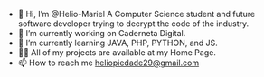 - 👋 Hi, I’m @Helio-Mariel
A Computer Science student and future software developer trying to decrypt the code of the industry.
- 🔭 I’m currently working on Caderneta Digital.
- 🌱 I’m currently learning JAVA, PHP, PYTHON, and JS.
- 👨‍💻 All of my projects are available at my Home Page.
- 📫 How to reach me heliopiedade29@gmail.com

<!---
Helio-Mariel/Helio-Mariel is a ✨ special ✨ repository because its `README.md` (this file) appears on your GitHub profile.
You can click the Preview link to take a look at your changes.
--->
